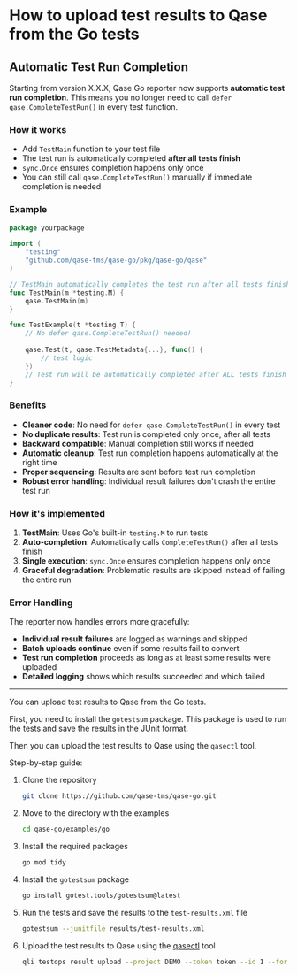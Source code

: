 # How to upload test results to Qase from the Go tests

## Automatic Test Run Completion

Starting from version X.X.X, Qase Go reporter now supports **automatic test run completion**. This means you no longer need to call `defer qase.CompleteTestRun()` in every test function.

### How it works

- Add `TestMain` function to your test file
- The test run is automatically completed **after all tests finish**
- `sync.Once` ensures completion happens only once
- You can still call `qase.CompleteTestRun()` manually if immediate completion is needed

### Example

```go
package yourpackage

import (
    "testing"
    "github.com/qase-tms/qase-go/pkg/qase-go/qase"
)

// TestMain automatically completes the test run after all tests finish
func TestMain(m *testing.M) {
    qase.TestMain(m)
}

func TestExample(t *testing.T) {
    // No defer qase.CompleteTestRun() needed!
    
    qase.Test(t, qase.TestMetadata{...}, func() {
        // test logic
    })
    // Test run will be automatically completed after ALL tests finish
}
```

### Benefits

- **Cleaner code**: No need for `defer qase.CompleteTestRun()` in every test
- **No duplicate results**: Test run is completed only once, after all tests
- **Backward compatible**: Manual completion still works if needed
- **Automatic cleanup**: Test run completion happens automatically at the right time
- **Proper sequencing**: Results are sent before test run completion
- **Robust error handling**: Individual result failures don't crash the entire test run

### How it's implemented

1. **TestMain**: Uses Go's built-in `testing.M` to run tests
2. **Auto-completion**: Automatically calls `CompleteTestRun()` after all tests finish
3. **Single execution**: `sync.Once` ensures completion happens only once
4. **Graceful degradation**: Problematic results are skipped instead of failing the entire run

### Error Handling

The reporter now handles errors more gracefully:
- **Individual result failures** are logged as warnings and skipped
- **Batch uploads continue** even if some results fail to convert
- **Test run completion** proceeds as long as at least some results were uploaded
- **Detailed logging** shows which results succeeded and which failed

---

You can upload test results to Qase from the Go tests. 

First, you need to install the `gotestsum` package. This package is used to run the tests and save the results in the JUnit format. 

Then you can upload the test results to Qase using the `qasectl` tool.

Step-by-step guide:

1. Clone the repository

    ```bash
    git clone https://github.com/qase-tms/qase-go.git
    ```

2. Move to the directory with the examples

    ```bash
    cd qase-go/examples/go
    ```

3. Install the required packages

    ```bash
    go mod tidy
    ```

4. Install the `gotestsum` package

    ```bash
    go install gotest.tools/gotestsum@latest
    ```

5. Run the tests and save the results to the `test-results.xml` file

    ```bash
    gotestsum --junitfile results/test-results.xml
    ```

6. Upload the test results to Qase using the [qasectl](https://github.com/qase-tms/qasectl/blob/main/docs/command.md) tool

    ```bash 
    qli testops result upload --project DEMO --token token --id 1 --format junit --path /results/test-results.xml --verbose
    ```  
